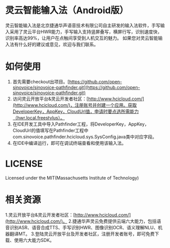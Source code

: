 ﻿灵云智能输入法（Android版）
============================

灵云智能输入法是北京捷通华声语音技术有限公司自主研发的输入法软件，手写输入采用了灵云平台HWR能力，手写输入支持竖屏叠写，横屏行写，识别速度快，识别率高达99%，让用户在点触间享受到人机交互的魅力。
如果您对灵云智能输入法有什么好的建议或意见，欢迎与我们联系。

 
如何使用
============
1. 首先需要checkout出项目。[https://github.com/open-sinovoice/sinovoice-pathfinder.git](https://github.com/open-sinovoice/sinovoice-pathfinder.git)
2. 访问灵云开放平台&灵云开发者社区：[http://www.hcicloud.com/](http://www.hcicloud.com/)，注册账号并创建一个应用。获取DeveloperKey，AppKey，CloudUrl值，申请时要点选所需能力（hwr.local.freestylus）。
3. 在IDE开发工具中导入Pathfinder工程，将DeveloperKey，AppKey，CloudUrl的值填写在Pathfinder工程中com.sinovoice.pathfinder.hcicloud.sys.SysConfig.java类中对应字段。
4. 在IDE中编译运行，即可在调试终端查看和使用该输入法。


LICENSE
==============
Licensed under the MIT(Massachusetts Institute of Technology)


相关资源
============
1.灵云开放平台&灵云开发者社区：[http://www.hcicloud.com/](http://www.hcicloud.com/)。
2.捷通华声灵云免费提供云端六大能力，包括语音识别ASR、语音合成TTS、手写识别HWR、图像识别OCR、语义理解NLU、机器翻译MT。
3.登陆灵云开放平台及开发者社区，注册开发者账号，即可免费下载、使用六大能力SDK。

